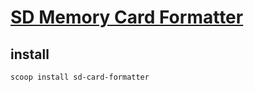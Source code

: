 # [SD Memory Card Formatter](https://www.sdcard.org/downloads/formatter/)

## install

```sh
scoop install sd-card-formatter
```
